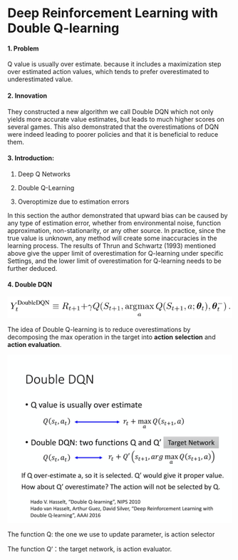 # Deep Reinforcement Learning with Double Q-learning

#### 1. Problem

Q value is usually over estimate. because it includes a maximization step over estimated action values, which tends to
prefer overestimated to underestimated value.

#### 2. Innovation

They  constructed a new algorithm we call Double DQN which not only yields more accurate value estimates, but leads to much higher scores on several games. This also demonstrated that the overestimations of DQN were indeed leading to poorer policies and that it is beneficial to reduce them.

#### 3. Introduction:

1. Deep Q Networks

2. Double Q-Learning

3.  Overoptimize due to estimation errors

   In this section the author demonstrated that upward bias can be caused by any type of estimation error, whether from environmental noise, function approximation, non-stationarity, or any other source. In practice, since the true value is unknown, any method will create some inaccuracies in the learning process. The results of Thrun and Schwartz (1993) mentioned above give the upper limit of overestimation for Q-learning under specific Settings, and the lower limit of overestimation for Q-learning needs to be further deduced.

#### 4. Double DQN

![image](https://github.com/XXXXX-HZ/Note-for-Key-Papers-in-Deep-RL/blob/main/img/2.27.2021/1.png)

The idea of Double Q-learning is to reduce overestimations by decomposing the max operation in the target into **action**
**selection** and **action evaluation**.

![image](https://github.com/XXXXX-HZ/Note-for-Key-Papers-in-Deep-RL/blob/main/img/2.27.2021/2.png)

 The function Q: the one we use to update parameter, is action selector

The function Q‘：the target network,  is action evaluator.



#### 

